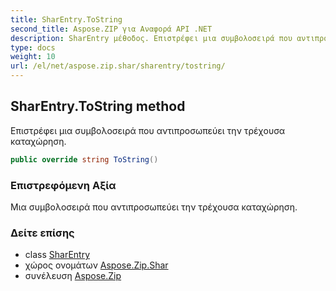 ```yaml
---
title: SharEntry.ToString
second_title: Aspose.ZIP για Αναφορά API .NET
description: SharEntry μέθοδος. Επιστρέφει μια συμβολοσειρά που αντιπροσωπεύει την τρέχουσα καταχώρηση.
type: docs
weight: 10
url: /el/net/aspose.zip.shar/sharentry/tostring/
---
```

## SharEntry.ToString method

Επιστρέφει μια συμβολοσειρά που αντιπροσωπεύει την τρέχουσα καταχώρηση.

```csharp
public override string ToString()
```

### Επιστρεφόμενη Αξία

Μια συμβολοσειρά που αντιπροσωπεύει την τρέχουσα καταχώρηση.

### Δείτε επίσης

* class [SharEntry](../)
* χώρος ονομάτων [Aspose.Zip.Shar](../../sharentry/)
* συνέλευση [Aspose.Zip](../../../)



